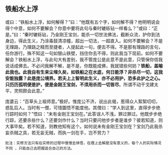 ## 铁船水上浮

或曰：“铁船水上浮，如何解得？”曰：“他既有五个字，如何解不得？他明明说会得个中意，如何不要解会？你意中要将此句与秦时辘轹钻一样看么？”或曰：“正是。”曰：“秦时辘轹钻，乃金刚王宝剑，能杀一切世法佛法，截断众流，护你到法身边，得此生义，乃涂毒鼓清凉幢，超出一切法，一超直入。如何不要解会？不是无理路，乃理路之精而至捷者，人提起此一句，便去不得。不是那有理路的言句，任你游行。殊不知这一句如银山铁壁，挡住你去不得，则此我当下现前。如何不要解会？铁船水上浮，与此句大有差别，我不管庞公是此意不是此意，只管保你信我说话成佛去。不必问我解不解，是不是，你既能成佛，我就错些何妨？**铁船，盖喻此我也。此我自有生来尘埋久矣，如铁船之在水底，何日能浮？非杀尽一切，这我安能独露？此是庞公境界。若夫上上智明此生义，亦不必用护，恐多此护之之心。只历历孤明便是护，便是金刚王宝剑，不须用杀而一切皆尽**。所谓不动干戈建太平，灵照颇会此意。”

庞婆云：“百草头上祖师意。”极好。惟庞公不济，说出此偈，惹得众人絮絮叨叨，惑乱后人。当时有一僧，可惜圜悟不能度他。其僧曰：“学人到这里，直得步步绝行踪时如何？”悟曰：“未有金刚王宝剑在。”此答误人不浅，罪过罪过。他既步步绝行踪，还要杀些什么？还要剑作什么？当时只要问他步步者是谁步？彼若知道，则大事毕矣。若不知道，则教他知有这个。如何说未有金刚王宝剑在？宝剑乃此我杀妄杀贼之具，若无妄无贼，而执一剑在手，岂不劳力？

```xu
批注：实修方法只有在实修的过程中慢慢去体悟，在理上去解是没有意义的，每个人的实际情况不同 ，只能自己去把握适合自己的方法。
```
